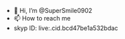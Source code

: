 - 👋 Hi, I’m @SuperSmile0902
- 📫 How to reach me
- skyp ID: live:.cid.bcd47be1a532bdac



<!---
SuperSmile0902/SuperSmile0902 is a ✨ special ✨ repository because its `README.md` (this file) appears on your GitHub profile.
You can click the Preview link to take a look at your changes.
--->
